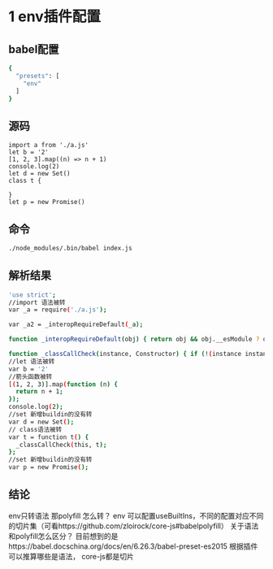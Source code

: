 # 1 env插件配置
## babel配置
```bash
{
  "presets": [
    "env"
  ]
}
```
## 源码
```
import a from './a.js'
let b = '2'
[1, 2, 3].map((n) => n + 1)
console.log(2)
let d = new Set()
class t { 

}
let p = new Promise()
```
## 命令
```bash
./node_modules/.bin/babel index.js
```
## 解析结果
```bash
'use strict';
//import 语法被转
var _a = require('./a.js');

var _a2 = _interopRequireDefault(_a);

function _interopRequireDefault(obj) { return obj && obj.__esModule ? obj : { default: obj }; }

function _classCallCheck(instance, Constructor) { if (!(instance instanceof Constructor)) { throw new TypeError("Cannot call a class as a function"); } }
//let 语法被转
var b = '2'
//箭头函数被转
[(1, 2, 3)].map(function (n) {
  return n + 1;
});
console.log(2);
//set 新增buildin的没有转
var d = new Set();
// class语法被转
var t = function t() {
  _classCallCheck(this, t);
};
//set 新增buildin的没有转
var p = new Promise();
```
## 结论
env只转语法
那polyfill 怎么转？
env 可以配置useBuiltIns，不同的配置对应不同的切片集（可看https://github.com/zloirock/core-js#babelpolyfill）
关于语法和polyfill怎么区分？
目前想到的是https://babel.docschina.org/docs/en/6.26.3/babel-preset-es2015  根据插件可以推算哪些是语法，
core-js都是切片